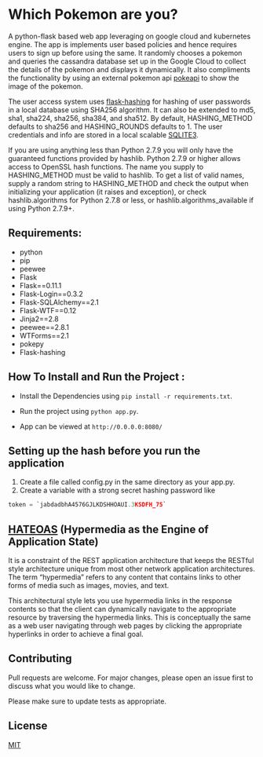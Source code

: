 # Which Pokemon are you?
A python-flask based web app leveraging on google cloud and kubernetes engine. The app is implements user based policies and hence requires users to sign up before using the same. It randomly chooses a pokemon and queries the cassandra database set up in the Google Cloud to collect the details of the pokemon and displays it dynamically. It also compliments the functionality by using an external pokemon api [pokeapi](https://pokeapi.co/) to show the image of the pokemon. 

The user access system uses [flask-hashing](https://flask-hashing.readthedocs.io/en/latest/) for hashing of user passwords in a local database using SHA256 algorithm. It can also be extended to md5, sha1, sha224, sha256, sha384, and sha512. By default, HASHING_METHOD defaults to sha256 and HASHING_ROUNDS defaults to 1. The user credentials and info are stored in a local scalable [SQLITE3](https://docs.python.org/2/library/sqlite3.html).

If you are using anything less than Python 2.7.9 you will only have the guaranteed functions provided by hashlib. Python 2.7.9 or higher allows access to OpenSSL hash functions. The name you supply to HASHING_METHOD must be valid to hashlib. To get a list of valid names, supply a random string to HASHING_METHOD and check the output when initializing your application (it raises and exception), or check hashlib.algorithms for Python 2.7.8 or less, or hashlib.algorithms_available if using Python 2.7.9+.


## Requirements:

* python
* pip
* peewee
* Flask
* Flask==0.11.1
* Flask-Login==0.3.2
* Flask-SQLAlchemy==2.1
* Flask-WTF==0.12
* Jinja2==2.8
* peewee==2.8.1
* WTForms==2.1
* pokepy
* Flask-hashing

## How To Install and Run the Project :


* Install the Dependencies using `pip install -r requirements.txt`.

* Run the project using `python app.py`.

* App can be viewed at `http://0.0.0.0:8080/`

## Setting up the hash before you run the application

1. Create a file called config.py in the same directory as your app.py.
2. Create a variable with a strong secret hashing password like 
```python
token = `jabdadbhA4576GJLKDSHHOAUI.3KSDFH_75`
```

## [HATEOAS](https://en.wikipedia.org/wiki/HATEOAS) (Hypermedia as the Engine of Application State) 
It is a constraint of the REST application architecture that keeps the RESTful style architecture unique from most other network application architectures. The term “hypermedia” refers to any content that contains links to other forms of media such as images, movies, and text.

This architectural style lets you use hypermedia links in the response contents so that the client can dynamically navigate to the appropriate resource by traversing the hypermedia links. This is conceptually the same as a web user navigating through web pages by clicking the appropriate hyperlinks in order to achieve a final goal.

## Contributing 

Pull requests are welcome. For major changes, please open an issue first to discuss what you would like to change.

Please make sure to update tests as appropriate.

## License
[MIT](https://choosealicense.com/licenses/mit/)